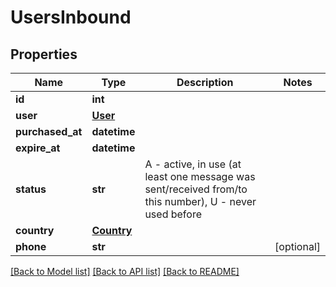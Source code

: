 # UsersInbound

## Properties
Name | Type | Description | Notes
------------ | ------------- | ------------- | -------------
**id** | **int** |  | 
**user** | [**User**](User.md) |  | 
**purchased_at** | **datetime** |  | 
**expire_at** | **datetime** |  | 
**status** | **str** | A - active, in use (at least one message was sent/received from/to this number), U - never used before | 
**country** | [**Country**](Country.md) |  | 
**phone** | **str** |  | [optional] 

[[Back to Model list]](../README.md#documentation-for-models) [[Back to API list]](../README.md#documentation-for-api-endpoints) [[Back to README]](../README.md)



